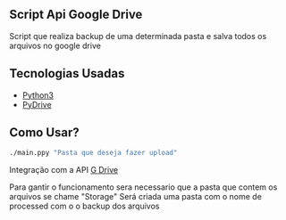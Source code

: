 ## Script Api Google Drive
Script que realiza backup de uma determinada pasta e salva todos os arquivos no google drive

## Tecnologias Usadas
- [Python3](https://www.python.org/downloads/)
- [PyDrive](https://pypi.org/project/PyDrive/)

## Como Usar?

```sh
./main.ppy "Pasta que deseja fazer upload"

```
Integração com a API [G Drive](https://www.google.com.br/drive/apps.html)

Para gantir o funcionamento sera necessario que a pasta que contem os arquivos se chame "Storage"
Será criada uma pasta com o nome de processed com o o backup dos arquivos




